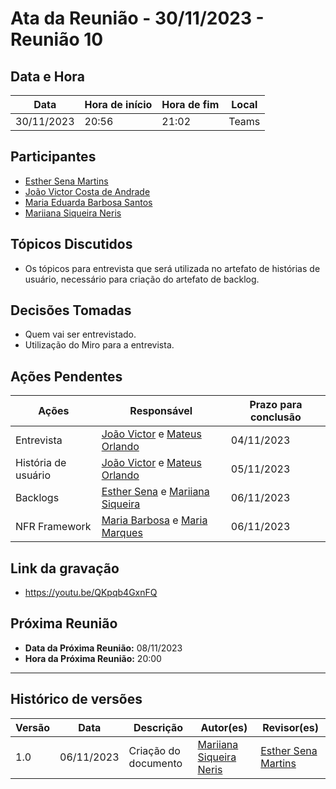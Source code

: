 # Ata da Reunião - 30/11/2023 - Reunião 10

## Data e Hora
| Data          | Hora de início | Hora de fim | Local |
|---------------|----------------|-------------|-------|
|  30/11/2023   |      20:56     |    21:02    | Teams |

  
## Participantes
* [Esther Sena Martins](https://github.com/esmsena)
* [João Victor Costa de Andrade](https://github.com/jvcostta)
* [Maria Eduarda Barbosa Santos](https://github.com/Madu01)
* [Mariiana Siqueira Neris](https://github.com/Maryyscreuza)

## Tópicos Discutidos
* Os tópicos para entrevista que será utilizada no artefato de histórias de usuário, necessário para criação do artefato de backlog.

## Decisões Tomadas
* Quem vai ser entrevistado.
* Utilização do Miro para a entrevista.

## Ações Pendentes
| Ações       | Responsável     | Prazo para conclusão |
|-------------|-----------------|----------------------|
| Entrevista  | [João Victor](https://github.com/jvcostta) e [Mateus Orlando](https://github.com/MateusPy)  | 04/11/2023  |
| História de usuário  | [João Victor](https://github.com/jvcostta) e [Mateus Orlando](https://github.com/MateusPy) | 05/11/2023  |
| Backlogs  | [Esther Sena](https://github.com/esmsena) e [Mariiana Siqueira](https://github.com/Maryyscreuza) | 06/11/2023  |
| NFR Framework |  [Maria Barbosa](https://github.com/Madu01) e [Maria Marques ](https://github.com/EduardaSMarques)  | 06/11/2023  |

## Link da gravação
* [https://youtu.be/QKpqb4GxnFQ ](https://youtu.be/QKpqb4GxnFQ )

## Próxima Reunião
* **Data da Próxima Reunião:** 08/11/2023
* **Hora da Próxima Reunião:** 20:00
---

## Histórico de versões
| Versão | Data       | Descrição                   | Autor(es)     | Revisor(es) |
|--------|------------|-----------------------------|---------------|-------------|
| 1.0    | 06/11/2023 | Criação do documento | [Mariiana Siqueira Neris](https://github.com/Maryyscreuza) | [Esther Sena Martins](https://github.com/esmsena) |
